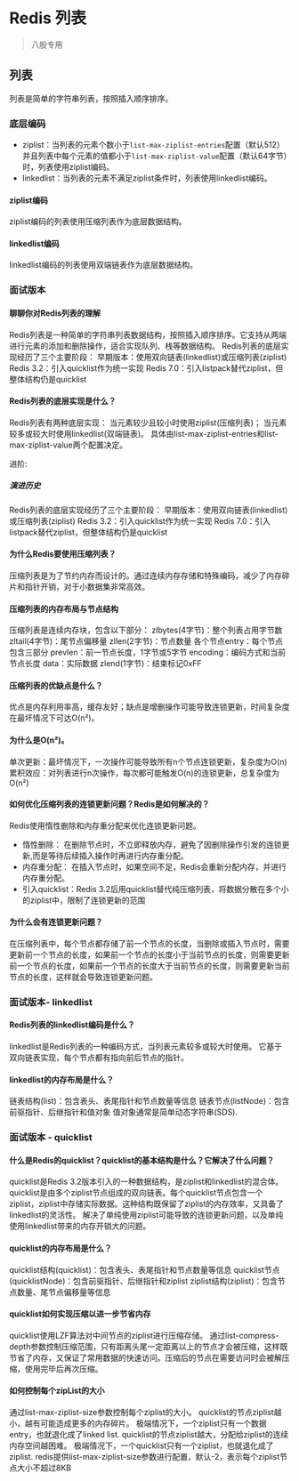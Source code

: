 # Redis 列表
>八股专用 
## 列表
列表是简单的字符串列表，按照插入顺序排序。

### 底层编码
- ziplist：当列表的元素个数小于`list-max-ziplist-entries`配置（默认512）并且列表中每个元素的值都小于`list-max-ziplist-value`配置（默认64字节）时，列表使用ziplist编码。
- linkedlist：当列表的元素不满足ziplist条件时，列表使用linkedlist编码。

#### ziplist编码
ziplist编码的列表使用压缩列表作为底层数据结构。

#### linkedlist编码
linkedlist编码的列表使用双端链表作为底层数据结构。

### 面试版本

#### 聊聊你对Redis列表的理解
Redis列表是一种简单的字符串列表数据结构，按照插入顺序排序。它支持从两端进行元素的添加和删除操作，适合实现队列、栈等数据结构。
Redis列表的底层实现经历了三个主要阶段：
早期版本：使用双向链表(linkedlist)或压缩列表(ziplist)
Redis 3.2：引入quicklist作为统一实现
Redis 7.0：引入listpack替代ziplist，但整体结构仍是quicklist


#### Redis列表的底层实现是什么？
Redis列表有两种底层实现：
当元素较少且较小时使用ziplist(压缩列表)；
当元素较多或较大时使用linkedlist(双端链表)。
具体由list-max-ziplist-entries和list-max-ziplist-value两个配置决定。



进阶:
##### 演进历史
Redis列表的底层实现经历了三个主要阶段：
早期版本：使用双向链表(linkedlist)或压缩列表(ziplist)
Redis 3.2：引入quicklist作为统一实现
Redis 7.0：引入listpack替代ziplist，但整体结构仍是quicklist


#### 为什么Redis要使用压缩列表？
压缩列表是为了节约内存而设计的。通过连续内存存储和特殊编码，减少了内存碎片和指针开销，对于小数据集非常高效。


#### 压缩列表的内存布局与节点结构
压缩列表是连续内存块，包含以下部分：
zlbytes(4字节)：整个列表占用字节数
zltail(4字节)：尾节点偏移量
zllen(2字节)：节点数量
各个节点entry：每个节点包含三部分
prevlen：前一节点长度，1字节或5字节
encoding：编码方式和当前节点长度
data：实际数据
zlend(1字节)：结束标记0xFF

#### 压缩列表的优缺点是什么？
优点是内存利用率高，缓存友好；缺点是增删操作可能导致连锁更新，时间复杂度在最坏情况下可达O(n²)。

#### 为什么是O(n²)。
单次更新：最坏情况下，一次操作可能导致所有n个节点连锁更新，复杂度为O(n)
累积效应：对列表进行n次操作，每次都可能触发O(n)的连锁更新，总复杂度为O(n²)


#### 如何优化压缩列表的连锁更新问题？Redis是如何解决的？
Redis使用惰性删除和内存重分配来优化连锁更新问题。
- 惰性删除：
在删除节点时，不立即释放内存，避免了因删除操作引发的连锁更新,而是等待后续插入操作时再进行内存重分配。
- 内存重分配：
在插入节点时，如果空间不足，Redis会重新分配内存，并进行内存重分配。
- 引入quicklist：Redis 3.2后用quicklist替代纯压缩列表，将数据分散在多个小的ziplist中，限制了连锁更新的范围

#### 为什么会有连锁更新问题？
在压缩列表中，每个节点都存储了前一个节点的长度，当删除或插入节点时，需要更新前一个节点的长度，如果前一个节点的长度小于当前节点的长度，则需要更新前一个节点的长度，如果前一个节点的长度大于当前节点的长度，则需要更新当前节点的长度，这样就会导致连锁更新问题。



### 面试版本- linkedlist

#### Redis列表的linkedlist编码是什么？
linkedlist是Redis列表的一种编码方式，当列表元素较多或较大时使用。
它基于双向链表实现，每个节点都有指向前后节点的指针。

#### linkedlist的内存布局是什么？
链表结构(list)：包含表头、表尾指针和节点数量等信息
链表节点(listNode)：包含前驱指针、后继指针和值对象
值对象通常是简单动态字符串(SDS).



### 面试版本 - quicklist
#### 什么是Redis的quicklist？quicklist的基本结构是什么？它解决了什么问题？
quicklist是Redis 3.2版本引入的一种数据结构，是ziplist和linkedlist的混合体。
quicklist是由多个ziplist节点组成的双向链表。每个quicklist节点包含一个ziplist，ziplist中存储实际数据。这种结构既保留了ziplist的内存效率，又具备了linkedlist的灵活性。
解决了单纯使用ziplist可能导致的连锁更新问题，以及单纯使用linkedlist带来的内存开销大的问题。

#### quicklist的内存布局是什么？
quicklist结构(quicklist)：包含表头、表尾指针和节点数量等信息
quicklist节点(quicklistNode)：包含前驱指针、后继指针和ziplist
ziplist结构(ziplist)：包含节点数量、尾节点偏移量等信息



#### quicklist如何实现压缩以进一步节省内存
quicklist使用LZF算法对中间节点的ziplist进行压缩存储。
通过list-compress-depth参数控制压缩范围，只有距离头尾一定距离以上的节点才会被压缩，这样既节省了内存，又保证了常用数据的快速访问。压缩后的节点在需要访问时会被解压缩，使用完毕后再次压缩。

#### 如何控制每个zipList的大小
通过list-max-ziplist-size参数控制每个ziplist的大小。
quicklist的节点ziplist越小，越有可能造成更多的内存碎片。
极端情况下，一个ziplist只有一个数据entry，也就退化成了linked list.
quicklist的节点ziplist越大，分配给ziplist的连续内存空间越困难。
极端情况下，一个quicklist只有一个ziplist，也就退化成了ziplist.
redis提供list-max-ziplist-size参数进行配置，默认-2，表示每个ziplist节点大小不超过8KB











